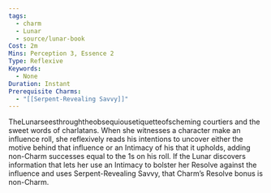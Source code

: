 ```yaml
---
tags:
  - charm
  - Lunar
  - source/lunar-book
Cost: 2m
Mins: Perception 3, Essence 2
Type: Reflexive
Keywords:
  - None
Duration: Instant
Prerequisite Charms:
  - "[[Serpent-Revealing Savvy]]"
---
```

TheLunarseesthroughtheobsequiousetiquetteofscheming courtiers and the sweet words of charlatans. When she witnesses a character make an influence roll, she reflexively reads his intentions to uncover either the motive behind that influence or an Intimacy of his that it upholds, adding non-Charm successes equal to the 1s on his roll. If the Lunar discovers information that lets her use an Intimacy to bolster her Resolve against the influence and uses Serpent-Revealing Savvy, that Charm’s Resolve bonus is non-Charm.